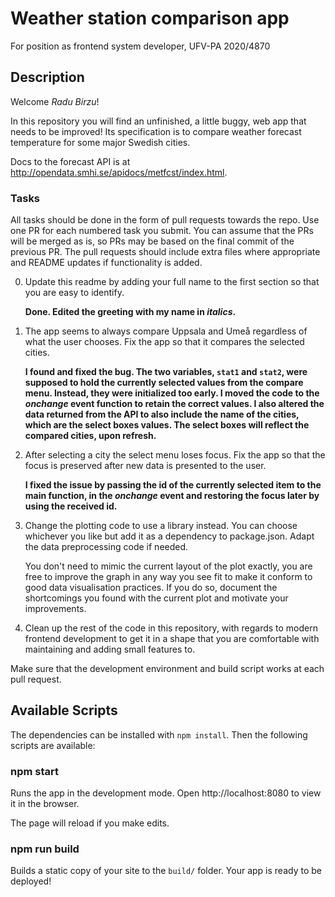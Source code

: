 # Weather station comparison app

For position as frontend system developer, UFV-PA 2020/4870

## Description

Welcome _Radu Birzu_!

In this repository you will find an unfinished, a little buggy, web app
that needs to be improved! Its specification is to compare weather
forecast temperature for some major Swedish cities.

Docs to the forecast API is at http://opendata.smhi.se/apidocs/metfcst/index.html.

### Tasks

All tasks should be done in the form of pull requests towards the repo.
Use one PR for each numbered task you submit. You can assume that the PRs will
be merged as is, so PRs may be based on the final commit of the previous PR.
The pull requests should include extra files where appropriate and README
updates if functionality is added.

0. Update this readme by adding your full name to the first section so that
   you are easy to identify.
   
   **Done. Edited the greeting with my name in _italics_.**

1. The app seems to always compare Uppsala and Umeå regardless of what the user
   chooses. Fix the app so that it compares the selected cities.

   **I found and fixed the bug. The two variables, `stat1` and `stat2`, were supposed to hold the currently selected values from the compare menu. Instead, they were initialized too early. I moved the code to the _onchange_ event function to retain the correct values. I also altered the data returned from the API to also include the name of the cities, which are the select boxes values. The select boxes will reflect the compared cities, upon refresh.**

2. After selecting a city the select menu loses focus. Fix the app so that the
   focus is preserved after new data is presented to the user.

   **I fixed the issue by passing the id of the currently selected item to the main function, in the _onchange_ event and restoring the focus later by using the received id.**

3. Change the plotting code to use a library instead. You can choose whichever
   you like but add it as a dependency to package.json. Adapt the data
   preprocessing code if needed.

   You don't need to mimic the current layout of the plot exactly, you are free
   to improve the graph in any way you see fit to make it conform to good
   data visualisation practices. If you do so, document the shortcomings you
   found with the current plot and motivate your improvements.

4. Clean up the rest of the code in this repository, with regards to modern frontend
   development to get it in a shape that you are comfortable with maintaining
   and adding small features to.

Make sure that the development environment and build script works at each
pull request.

## Available Scripts

The dependencies can be installed with `npm install`. Then the following
scripts are available:

### npm start

Runs the app in the development mode.
Open http://localhost:8080 to view it in the browser.

The page will reload if you make edits.

### npm run build

Builds a static copy of your site to the `build/` folder.
Your app is ready to be deployed!
